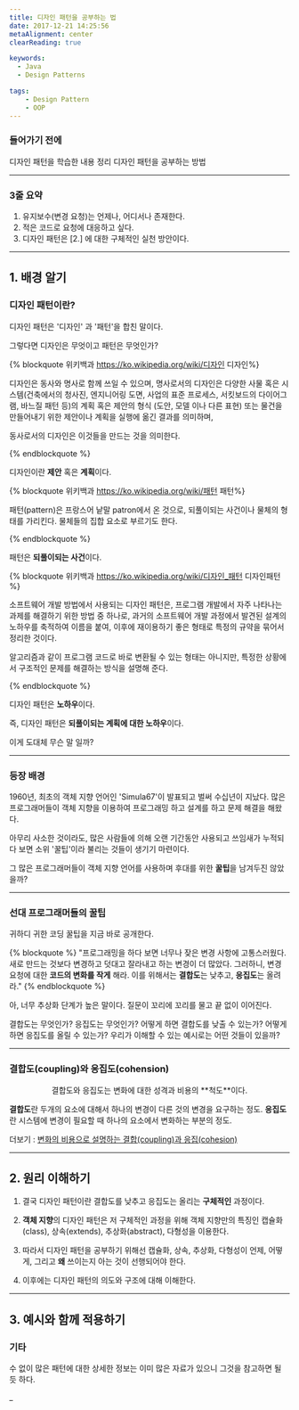 ```yaml
---
title: 디자인 패턴을 공부하는 법
date: 2017-12-21 14:25:56
metaAlignment: center
clearReading: true

keywords:
  - Java
  - Design Patterns

tags: 
	- Design Pattern
	- OOP
---
```



### 들어가기 전에
디자인 패턴을 학습한 내용 정리
디자인 패턴을 공부하는 방법
<!-- excerpt -->

---

### 3줄 요약

1. 유지보수(변경 요청)는 언제나, 어디서나 존재한다.
2. 적은 코드로 요청에 대응하고 싶다.
3. 디자인 패턴은 [2.] 에 대한 구체적인 실천 방안이다.

---

## 1. 배경 알기

### 디자인 패턴이란?

디자인 패턴은 '디자인' 과 '패턴'을 합친 말이다.

그렇다면 디자인은 무엇이고 패턴은 무엇인가?

{% blockquote 위키백과 
https://ko.wikipedia.org/wiki/디자인 디자인%}

디자인은 동사와 명사로 함께 쓰일 수 있으며, 명사로서의 디자인은 다양한 사물 혹은 시스템(건축에서의 청사진, 엔지니어링 도면, 사업의 표준 프로세스, 서킷보드의 다이어그램, 바느질 패턴 등)의 계획 혹은 제안의 형식 (도안, 모델 이나 다른 표현) 또는 물건을 만들어내기 위한 제안이나 계획을 실행에 옮긴 결과를 의미하며, 

동사로서의 디자인은 이것들을 만드는 것을 의미한다.

{% endblockquote %}


디자인이란 **제안** 혹은 **계획**이다.

{% blockquote 
위키백과 https://ko.wikipedia.org/wiki/패턴 패턴%}

패턴(pattern)은 프랑스어 낱말 patron에서 온 것으로, 되풀이되는 사건이나 물체의 형태를 가리킨다. 물체들의 집합 요소로 부르기도 한다. 

{% endblockquote %}


패턴은 **되풀이되는 사건**이다.

{% blockquote 
위키백과 https://ko.wikipedia.org/wiki/디자인_패턴 디자인패턴 %}

소프트웨어 개발 방법에서 사용되는 디자인 패턴은, 프로그램 개발에서 자주 나타나는 과제를 해결하기 위한 방법 중 하나로, 과거의 소프트웨어 개발 과정에서 발견된 설계의 노하우를 축적하여 이름을 붙여, 이후에 재이용하기 좋은 형태로 특정의 규약을 묶어서 정리한 것이다. 

알고리즘과 같이 프로그램 코드로 바로 변환될 수 있는 형태는 아니지만, 특정한 상황에서 구조적인 문제를 해결하는 방식을 설명해 준다.

{% endblockquote %}


디자인 패턴은 **노하우**이다.

즉, 디자인 패턴은 **되풀이되는 계획에 대한 노하우**이다.

이게 도대체 무슨 말 일까?


---

### 등장 배경

1960년, 최초의 객체 지향 언어인 'Simula67'이 발표되고 벌써 수십년이 지났다. 많은 프로그래머들이 객체 지향을 이용하여 프로그래밍 하고 설계를 하고 문제 해결을 해왔다.

아무리 사소한 것이라도, 많은 사람들에 의해 오랜 기간동안 사용되고 쓰임새가 누적되다 보면 소위 '꿀팁'이라 불리는 것들이 생기기 마련이다. 

그 많은 프로그래머들이 객체 지향 언어를 사용하며 후대를 위한 **꿀팁**을 남겨두진 않았을까? 

---

### 선대 프로그래머들의 꿀팁

귀하디 귀한 코딩 꿀팁을 지금 바로 공개한다.

{% blockquote %}
"프로그래밍을 하다 보면 너무나 잦은 변경 사항에 고통스러웠다.
새로 만드는 것보다 변경하고 덧대고 잘라내고 하는 변경이 더 많았다.
그러하니, 변경 요청에 대한 **코드의 변화를 작게** 해라.
이를 위해서는 **결합도**는 낮추고, **응집도**는 올려라."
{% endblockquote %}


아, 너무 추상화 단계가 높은 말이다. 질문이 꼬리에 꼬리를 물고 끝 없이 이어진다. 

결합도는 무엇인가? 
응집도는 무엇인가? 
어떻게 하면 결합도를 낮출 수 있는가? 
어떻게 하면 응집도를 올릴 수 있는가? 
우리가 이해할 수 있는 예시로는 어떤 것들이 있을까?

---

### 결합도(coupling)와 응집도(cohension)

<center>결합도와 응집도는 변화에 대한 성격과 비용의 **척도**이다.</center>


**결합도**란 두개의 요소에 대해서 하나의 변경이 다른 것의 변경을 요구하는 정도.
**응집도**란 시스템에 변경이 필요할 때 하나의 요소에서 변화하는 부분의 정도.

더보기 : [변화의 비용으로 설명하는 결합(coupling)과 응집(cohesion)](http://toby.epril.com/?p=727)

---

## 2. 원리 이해하기

1. 결국 디자인 패턴이란 결합도를 낮추고 응집도는 올리는 **구체적인** 과정이다.

2. **객체 지향**의 디자인 패턴은 저 구체적인 과정을 위해 객체 지향만의 특징인 캡슐화(class), 상속(extends), 추상화(abstract), 다형성을 이용한다.

3. 따라서 디자인 패턴을 공부하기 위해선 캡슐화, 상속, 추상화, 다형성이 언제, 어떻게, 그리고 **왜** 쓰이는지 아는 것이 선행되어야 한다.

4. 이후에는 디자인 패턴의 의도와 구조에 대해 이해한다.


---

## 3. 예시와 함께 적용하기

### 기타

수 없이 많은 패턴에 대한 상세한 정보는 이미 많은 자료가 있으니 그것을 참고하면 될 듯 하다.








_